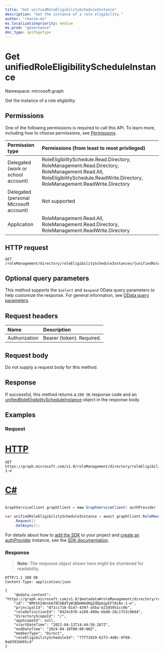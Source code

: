 ```yaml
---
title: "Get unifiedRoleEligibilityScheduleInstance"
description: "Get the instance of a role eligibility."
author: "rkarim-ms"
ms.localizationpriority: medium
ms.prod: "governance"
doc_type: apiPageType
---
```


# Get unifiedRoleEligibilityScheduleInstance
Namespace: microsoft.graph

Get the instance of a role eligibility.

## Permissions
One of the following permissions is required to call this API. To learn more, including how to choose permissions, see [Permissions](/graph/permissions-reference).

|Permission type|Permissions (from least to most privileged)|
|:---|:---|
|Delegated (work or school account)|RoleEligibilitySchedule.Read.Directory, RoleManagement.Read.Directory, RoleManagement.Read.All, RoleEligibilitySchedule.ReadWrite.Directory, RoleManagement.ReadWrite.Directory|
|Delegated (personal Microsoft account)|Not supported|
|Application|RoleManagement.Read.All, RoleManagement.Read.Directory, RoleManagement.ReadWrite.Directory|

## HTTP request

<!-- {
  "blockType": "ignored"
}
-->
``` http
GET /roleManagement/directory/roleEligibilityScheduleInstances/{unifiedRoleEligibilityScheduleInstanceId}
```

## Optional query parameters
This method supports the `$select` and `$expand` OData query parameters to help customize the response. For general information, see [OData query parameters](/graph/query-parameters).

## Request headers
|Name|Description|
|:---|:---|
|Authorization|Bearer {token}. Required.|

## Request body
Do not supply a request body for this method.

## Response

If successful, this method returns a `200 OK` response code and an [unifiedRoleEligibilityScheduleInstance](../resources/unifiedroleeligibilityscheduleinstance.md) object in the response body.

## Examples

### Request

# [HTTP](#tab/http)
<!-- {
  "blockType": "request",
  "name": "get_unifiedroleeligibilityscheduleinstance",
  "sampleKeys": ["8MYkhImhnkm70CbBdTyW1BbHHAdHgZdDpbqyEFlRzAs-1-e"]
}
-->
``` http
GET https://graph.microsoft.com/v1.0/roleManagement/directory/roleEligibilityScheduleInstances/8MYkhImhnkm70CbBdTyW1BbHHAdHgZdDpbqyEFlRzAs-1-e
```

# [C#](#tab/csharp)

```csharp

GraphServiceClient graphClient = new GraphServiceClient( authProvider );

var unifiedRoleEligibilityScheduleInstance = await graphClient.RoleManagement.Directory.RoleEligibilityScheduleInstances["{unifiedRoleEligibilityScheduleInstance-id}"]
	.Request()
	.GetAsync();

```


 For details about how to [add the SDK](/graph/sdks/sdk-installation) to your project and [create an authProvider](/graph/sdks/choose-authentication-providers) instance, see the [SDK documentation](/graph/sdks/sdks-overview).

### Response
>**Note:** The response object shown here might be shortened for readability.
<!-- {
  "blockType": "response",
  "truncated": true,
  "@odata.type": "microsoft.graph.unifiedRoleEligibilityScheduleInstance"
}
-->
``` http
HTTP/1.1 200 OK
Content-Type: application/json

{
    "@odata.context": "https://graph.microsoft.com/v1.0/$metadata#roleManagement/directory/roleEligibilityScheduleInstances/$entity",
    "id": "8MYkhImhnkm70CbBdTyW1BbHHAdHgZdDpbqyEFlRzAs-1-e",
    "principalId": "071cc716-8147-4397-a5ba-b2105951cc0b",
    "roleDefinitionId": "8424c6f0-a189-499e-bbd0-26c1753c96d4",
    "directoryScopeId": "/",
    "appScopeId": null,
    "startDateTime": "2022-04-12T14:44:50.287Z",
    "endDateTime": "2024-04-10T00:00:00Z",
    "memberType": "Direct",
    "roleEligibilityScheduleId": "77f71919-62f3-4d0c-9f88-0a0391b665cd"
}
```

